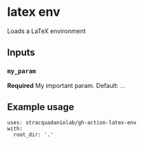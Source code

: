 # latex env

Loads a LaTeX environment

## Inputs

### `my_param`

**Required** My important param. Default: `.`.

## Example usage

``` 
uses: stracquadaniolab/gh-action-latex-env
with:
  root_dir: '.'
```